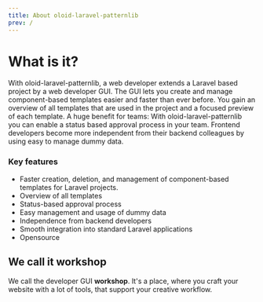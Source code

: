 ```yaml
---
title: About oloid-laravel-patternlib
prev: /
---
```

# What is it?
With oloid-laravel-patternlib, a web developer extends a Laravel based project by a web developer GUI. The GUI lets 
you create and manage component-based templates easier and faster than ever before. You gain an overview of all 
templates that are used in the project and a focused preview of each template. A huge benefit for teams: With 
oloid-laravel-patternlib you can enable a status based approval process in your team. Frontend developers become more 
independent from their backend colleagues by using easy to manage dummy data.

### Key features
* Faster creation, deletion, and management of component-based templates for Laravel projects.
* Overview of all templates
* Status-based approval process
* Easy management and usage of dummy data
* Independence from backend developers
* Smooth integration into standard Laravel applications
* Opensource

## We call it workshop
We call the developer GUI **workshop**. It's a place, where you craft your website with a lot of tools, that support 
your creative workflow.